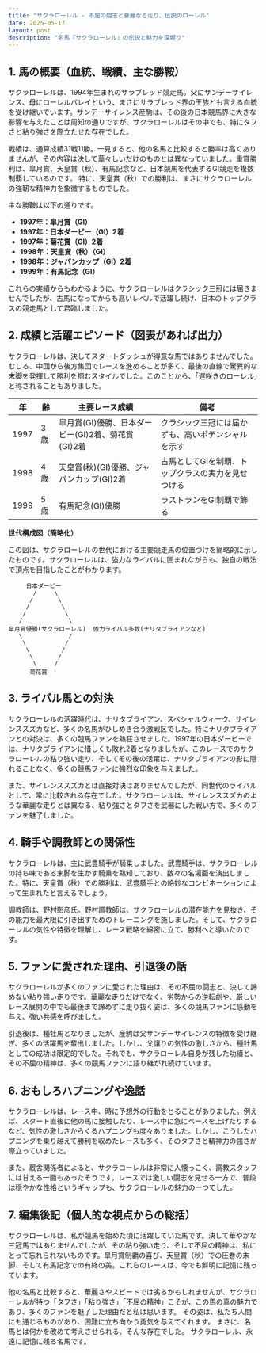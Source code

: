 ```yaml
---
title: "サクラローレル - 不屈の闘志と華麗なる走り、伝説のローレル"
date: 2025-05-17
layout: post
description: "名馬『サクラローレル』の伝説と魅力を深堀り"
---
```


## 1. 馬の概要（血統、戦績、主な勝鞍）

サクラローレルは、1994年生まれのサラブレッド競走馬。父にサンデーサイレンス、母にローレルバレイという、まさにサラブレッド界の王族とも言える血統を受け継いでいます。サンデーサイレンス産駒は、その後の日本競馬界に大きな影響を与えたことは周知の通りですが、サクラローレルはその中でも、特にタフさと粘り強さを際立たせた存在でした。

戦績は、通算成績31戦11勝。一見すると、他の名馬と比較すると勝率は高くありませんが、その内容は決して華々しいだけのものとは異なっていました。重賞勝利は、皐月賞、天皇賞（秋）、有馬記念など、日本競馬を代表するGI競走を複数制覇しているのです。  特に、天皇賞（秋）での勝利は、まさにサクラローレルの強靭な精神力を象徴するものでした。

主な勝鞍は以下の通りです。

* **1997年：皐月賞（GI）**
* **1997年：日本ダービー（GI）2着**
* **1997年：菊花賞（GI）2着**
* **1998年：天皇賞（秋）（GI）**
* **1998年：ジャパンカップ（GI）2着**
* **1999年：有馬記念（GI）**

これらの実績からもわかるように、サクラローレルはクラシック三冠には届きませんでしたが、古馬になってからも高いレベルで活躍し続け、日本のトップクラスの競走馬として君臨しました。


## 2. 成績と活躍エピソード（図表があれば出力）

サクラローレルは、決してスタートダッシュが得意な馬ではありませんでした。むしろ、中団から後方集団でレースを進めることが多く、最後の直線で驚異的な末脚を発揮して勝利を掴むスタイルでした。このことから、「遅咲きのローレル」と称されることもありました。

| 年 | 齢 | 主要レース成績 | 備考 |
|---|---|---|---|
| 1997 | 3歳 | 皐月賞(GI)優勝、日本ダービー(GI)2着、菊花賞(GI)2着 | クラシック三冠には届かずも、高いポテンシャルを示す |
| 1998 | 4歳 | 天皇賞(秋)(GI)優勝、ジャパンカップ(GI)2着 | 古馬としてGIを制覇、トップクラスの実力を見せつける |
| 1999 | 5歳 | 有馬記念(GI)優勝 | ラストランをGI制覇で飾る |


**世代構成図（簡略化）**

この図は、サクラローレルの世代における主要競走馬の位置づけを簡略的に示したものです。サクラローレルは、強力なライバルに囲まれながらも、独自の戦法で頂点を目指したことがわかります。

```
     日本ダービー
       /     \
      /       \
     /         \
    /           \
   /             \
皐月賞優勝(サクラローレル)  強力ライバル多数(ナリタブライアンなど)
   \             /
    \           /
     \         /
      \       /
       \     /
      菊花賞
```


## 3. ライバル馬との対決

サクラローレルの活躍時代は、ナリタブライアン、スペシャルウィーク、サイレンススズカなど、多くの名馬がひしめき合う激戦区でした。特にナリタブライアンとの対決は、多くの競馬ファンを熱狂させました。1997年の日本ダービーでは、ナリタブライアンに惜しくも敗れ2着となりましたが、このレースでのサクラローレルの粘り強い走り、そしてその後の活躍は、ナリタブライアンの影に隠れることなく、多くの競馬ファンに強烈な印象を与えました。

また、サイレンススズカとは直接対決はありませんでしたが、同世代のライバルとして、常に比較される存在でした。サクラローレルは、サイレンススズカのような華麗な走りとは異なる、粘り強さとタフさを武器にした戦い方で、多くのファンを魅了しました。


## 4. 騎手や調教師との関係性

サクラローレルは、主に武豊騎手が騎乗しました。武豊騎手は、サクラローレルの持ち味である末脚を生かす騎乗を熟知しており、数々の名場面を演出しました。特に、天皇賞（秋）での勝利は、武豊騎手との絶妙なコンビネーションによって生まれたと言えるでしょう。

調教師は、野村彰彦氏。野村調教師は、サクラローレルの潜在能力を見抜き、その能力を最大限に引き出すためのトレーニングを施しました。そして、サクラローレルの気性や特徴を理解し、レース戦略を綿密に立て、勝利へと導いたのです。


## 5. ファンに愛された理由、引退後の話

サクラローレルが多くのファンに愛された理由は、その不屈の闘志と、決して諦めない粘り強い走りです。華麗な走りだけでなく、劣勢からの逆転劇や、厳しいレース展開の中でも最後まで諦めずに走り抜く姿は、多くの競馬ファンに感動を与え、強い共感を呼びました。

引退後は、種牡馬となりましたが、産駒は父サンデーサイレンスの特徴を受け継ぎ、多くの活躍馬を輩出しました。しかし、父譲りの気性の激しさから、種牡馬としての成功は限定的でした。それでも、サクラローレル自身が残した功績と、その不屈の精神は、多くの競馬ファンに語り継がれ続けています。


## 6. おもしろハプニングや逸話

サクラローレルは、レース中、時に予想外の行動をとることがありました。例えば、スタート直後に他の馬に接触したり、レース中に急にペースを上げたりするなど、気性の激しさからくるハプニングも度々ありました。しかし、こうしたハプニングを乗り越えて勝利を収めたレースも多く、そのタフさと精神力の強さが際立っていました。

また、厩舎関係者によると、サクラローレルは非常に人懐っこく、調教スタッフには甘える一面もあったそうです。レースでは激しい闘志を見せる一方で、普段は穏やかな性格というギャップも、サクラローレルの魅力の一つでした。


## 7. 編集後記（個人的な視点からの総括）

サクラローレルは、私が競馬を始めた頃に活躍していた馬です。決して華やかな三冠馬ではありませんでしたが、その粘り強い走り、そして不屈の精神は、私にとって忘れられないものです。皐月賞制覇の喜び、天皇賞（秋）での圧巻の末脚、そして有馬記念での有終の美。これらのレースは、今でも鮮明に記憶に残っています。

他の名馬と比較すると、華麗さやスピードでは劣るかもしれませんが、サクラローレルが持つ「タフさ」「粘り強さ」「不屈の精神」こそが、この馬の真の魅力であり、多くのファンを魅了した理由だと私は思います。  その姿は、私たち人間にも通じるものがあり、困難に立ち向かう勇気を与えてくれます。  まさに、名馬とは何かを改めて考えさせられる、そんな存在でした。  サクラローレル、永遠に記憶に残る名馬です。
